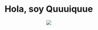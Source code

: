 <div align="center">
<h1 align="center"> Hola, soy Quuuiquue</h1>

<img src="https://imgur.com/a/Ytw85sZ.">
